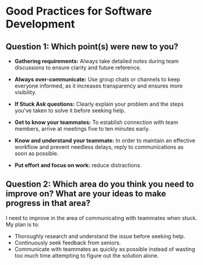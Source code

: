 # Good Practices for Software Development
## Question 1: Which point(s) were new to you?
- **Gathering requirements:** Always take detailed notes during team discussions to ensure clarity and future reference.

- **Always over-communicate:** Use group chats or channels to keep everyone informed, as it increases transparency and ensures more visibility.

- **If Stuck Ask questions:** Clearly explain your problem and the steps you've taken to solve it before seeking help.

- **Get to know your teammates:** To establish connection with team members, arrive at meetings five to ten minutes early.

- **Know and understand your teammate:** In order to maintain an effective workflow and prevent needless delays, reply to communications as soon as possible.

- **Put effort and focus on work:** reduce distractions.

## Question 2: Which area do you think you need to improve on? What are your ideas to make progress in that area?
I need to improve in the area of communicating with teammates when stuck. My plan is to:
- Thoroughly research and understand the issue before seeking help.
- Continuously seek feedback from seniors.
- Communicate with teammates as quickly as possible instead of wasting too much time attempting to figure out the solution alone.

